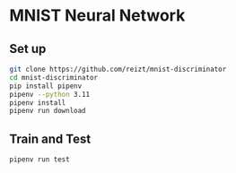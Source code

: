 # MNIST Neural Network

## Set up

```sh
git clone https://github.com/reizt/mnist-discriminator
cd mnist-discriminator
pip install pipenv
pipenv --python 3.11
pipenv install
pipenv run download
```

## Train and Test

```sh
pipenv run test
```

